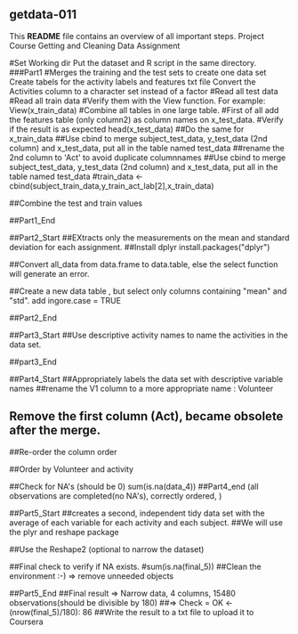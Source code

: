 ## getdata-011
This **README** file contains an overview of all important steps.
Project Course Getting and Cleaning Data Assignment

#Set Working dir
Put the dataset and R script in the same directory.
###Part1
#Merges the training and the test sets to create one data set
Create tabels for the activity labels and features txt file
Convert the Activities column to a character set instead of a factor
#Read all test data
#Read all train data
#Verify them with the View function. For example: View(x_train_data)
#Combine all tables in one large table. 
#First of all add the features table (only column2) as column names on x_test_data.
#Verify if the result is as expected
head(x_test_data)
##Do the same for x_train_data
##Use cbind to merge subject_test_data, y_test_data (2nd column) and x_test_data, put all in the table named test_data
##rename the 2nd column to 'Act' to avoid duplicate columnnames
##Use cbind to merge subject_test_data, y_test_data (2nd column) and x_test_data, put all in the table named test_data
#train_data <- cbind(subject_train_data,y_train_act_lab[2],x_train_data)

##Combine the test and train values


##Part1_End

##Part2_Start
##EXtracts only the measurements on the mean and standard deviation for each assignment.
##Install dplyr   install.packages("dplyr")

##Convert all_data from data.frame to data.table, else the select function will generate an error.

##Create a new data table , but select only columns containing "mean" and "std". add ingore.case = TRUE

##Part2_End

##Part3_Start
##Use descriptive activity names to name the activities in the data set.

##part3_End


##Part4_Start
##Appropriately labels the data set with descriptive variable names
##rename the V1 column to a more appropriate name : Volunteer


## Remove the first column (Act), became obsolete after the merge.

##Re-order the column order


##Order by Volunteer and activity

##Check for NA's (should be 0)
sum(is.na(data_4))
##Part4_end (all observations are completed(no NA's), correctly ordered, )

##Part5_Start
##creates a second, independent tidy data set with the average of each variable for each activity and each subject.
##We will use the plyr and reshape package 

##Use the Reshape2 (optional to narrow the dataset)

##Final check to verify if NA exists.
#sum(is.na(final_5))
##Clean the environment :-) => remove unneeded objects

##Part5_End 
##Final result => Narrow data, 4 columns, 15480 observations(should be divisible by 180) 
##=> Check = OK <- (nrow(final_5)/180): 86
##Write the result to a txt file to upload it to Coursera

